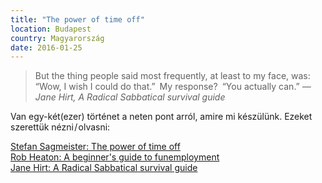 ```yaml
---
title: "The power of time off"
location: Budapest
country: Magyarország
date: 2016-01-25
---
```


> But the thing people said most frequently, at least to my face, was: “Wow, I wish I could do that.” My response? “You actually can.”
> <cite>— Jane Hirt, A Radical Sabbatical survival guide</cite>

Van egy-két(ezer) történet a neten pont arról, amire mi készülünk. Ezeket szerettük nézni / olvasni:

[Stefan Sagmeister: The power of time off](https://www.ted.com/talks/stefan_sagmeister_the_power_of_time_off?language=en)  
[Rob Heaton: A beginner's guide to funemployment](http://robertheaton.com/2014/06/02/a-beginners-guide-to-funemployment/)  
[Jane Hirt: A Radical Sabbatical survival guide](https://medium.com/@JaneJHirt/a-radical-sabbatical-survival-guide-5dd56917bb35#.mb0k3uq6h)

